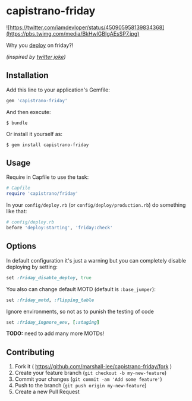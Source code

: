 # capistrano-friday

![https://twitter.com/iamdevloper/status/450905958139834368](https://pbs.twimg.com/media/BkHwlGBIgAEsSP7.jpg)

Why you [deploy](https://github.com/capistrano/capistrano) on friday?!

*(inspired by [twitter joke](https://twitter.com/yurykusik/status/556064634525204481))*

## Installation

Add this line to your application's Gemfile:

```ruby
gem 'capistrano-friday'
```

And then execute:

    $ bundle

Or install it yourself as:

    $ gem install capistrano-friday

## Usage

Require in Capfile to use the task:

```ruby
# Capfile
require 'capistrano/friday'
```

In your `config/deploy.rb` (or `config/deploy/production.rb`) do something like that:

```ruby
# config/deploy.rb
before 'deploy:starting', 'friday:check'
```

## Options

In default configuration it's just a warning but you can completely disable deploying by setting:

```ruby
set :friday_disable_deploy, true
```

You also can change default MOTD (default is `:base_jumper`):

```ruby
set :friday_motd, :flipping_table
```

Ignore environments, so not as to punish the testing of code

```ruby
set :friday_ingnore_env, [:staging]
```

**TODO:** need to add many more MOTDs!

## Contributing

1. Fork it ( https://github.com/marshall-lee/capistrano-friday/fork )
2. Create your feature branch (`git checkout -b my-new-feature`)
3. Commit your changes (`git commit -am 'Add some feature'`)
4. Push to the branch (`git push origin my-new-feature`)
5. Create a new Pull Request
